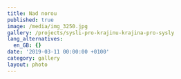 ```yaml
---
title: Nad norou
published: true
image: /media/img_3250.jpg
gallery: /projects/sysli-pro-krajinu-krajina-pro-sysly
lang_alternatives:
  en_GB: {}
date: '2019-03-11 00:00:00 +0100'
category: gallery
layout: photo
---
```


